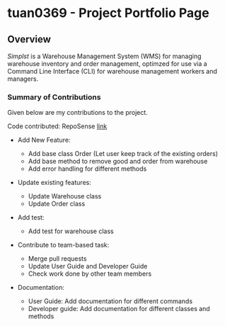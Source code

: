 # tuan0369 - Project Portfolio Page

## Overview
*Simplst* is a Warehouse Management System (WMS) for managing warehouse inventory and order management, optimzed for use
via a Command Line Interface (CLI) for warehouse management workers and managers.


### Summary of Contributions
Given below are my contributions to the project.

Code contributed: RepoSense [link](https://nus-cs2113-ay2122s2.github.io/tp-dashboard/?search=tuan0369&breakdown=true&sort=groupTitle&sortWithin=title&since=2022-02-18&timeframe=commit&mergegroup=&groupSelect=groupByRepos&checkedFileTypes=docs~functional-code~test-code~other)

* Add New Feature: 
  * Add base class Order (Let user keep track of the existing orders)
  * Add base method to remove good and order from warehouse
  * Add error handling for different methods 
  
* Update existing features:
  * Update Warehouse class
  * Update Order class

* Add test:
  * Add test for warehouse class
  
* Contribute to team-based task:
  * Merge pull requests 
  * Update User Guide and Developer Guide
  * Check work done by other team members
  
* Documentation:
  * User Guide: Add documentation for different commands
  * Developer guide: Add documentation for different classes and methods
